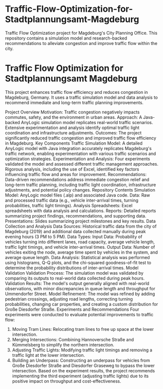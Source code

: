 # Traffic-Flow-Optimization-for-Stadtplannungsamt-Magdeburg
Traffic Flow Optimization project for Magdeburg's City Planning Office. This repository contains a simulation model and research-backed recommendations to alleviate congestion and improve traffic flow within the city.

# Traffic Flow Optimization for Stadtplannungsamt Magdeburg
This project enhances traffic flow efficiency and reduces congestion in Magdeburg, Germany. It uses a traffic simulation model and data analysis to recommend immediate and long-term traffic planning improvements.

Project Overview
Motivation: Traffic congestion negatively impacts commutes, safety, and the environment in urban areas.
Approach: A Java-backed AnyLogic simulation model replicates real-world traffic scenarios. Extensive experimentation and analysis identify optimal traffic light coordination and infrastructure adjustments.
Outcomes: The project significantly reduced traffic congestion and improved traffic flow efficiency in Magdeburg.
Key Components
Traffic Simulation Model: A detailed AnyLogic model with Java integration accurately replicates Magdeburg's traffic network, enabling experimentation with various traffic scenarios and optimization strategies.
Experimentation and Analysis: Four experiments validated the model and assessed different traffic management approaches. Rigorous analysis, including the use of Excel, identified key factors influencing traffic flow and areas for improvement.
Recommendations: Data-driven recommendations address immediate congestion relief and long-term traffic planning, including traffic light coordination, infrastructure adjustments, and potential policy changes.
Repository Contents
Simulation Model: AnyLogic model files (.alp) and associated Java code.
Data: Raw and processed traffic data (e.g., vehicle inter-arrival times, turning probabilities, traffic light timings).
Analysis Spreadsheets: Excel spreadsheets with data analysis and calculations.
Reports: Detailed reports summarizing project findings, recommendations, and supporting data.
Presentations: Slides summarizing project milestones and key results.
Data Collection and Analysis
Data Sources: Historical traffic data from the city of Magdeburg (2019) and additional data collected manually during peak evening hours (3 PM to 5 PM).
Data Types:
Input Data: Probability of vehicles turning into different lanes, road capacity, average vehicle length, traffic light timings, and vehicle inter-arrival times.
Output Data: Number of vehicles exiting the node, average time spent by vehicles in the system, and average queue length.
Data Analysis: Statistical analysis was performed using histograms, Q-Q plots, and the chi-squared goodness-of-fit test to determine the probability distributions of inter-arrival times.
Model Validation
Validation Process: The simulation model was validated by comparing its outputs to real-world data collected during peak hours.
Validation Results: The model's output generally aligned with real-world observations, with minor discrepancies in queue length and throughput for Ummendorfer Street.
Model Refinement: The model was refined by adding pedestrian crossings, adjusting road lengths, correcting turning probabilities, changing car properties, and creating a custom distribution for Große Diesdorfer Straße.
Experiments and Recommendations
Four experiments were conducted to evaluate potential improvements to traffic flow:

1. Moving Tram Lines: Relocating tram lines to free up space at the lower intersection.
2. Merging Intersections: Combining Hannoversche Straße and Kümmelsberg to simplify the northern intersection.
3. Adjusting Traffic Lights: Modifying traffic light timings and removing a traffic light at the lower intersection.
4. Building an Underpass: Constructing an underpass for vehicles from Große Diesdorfer Straße and Diesdorfer Graseweg to bypass the lower intersection.
Based on the experiment results, the project recommends implementing the third experiment (adjusting traffic lights) due to its positive impact on throughput and cost-effectiveness.
